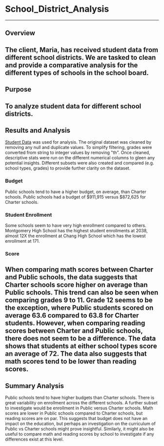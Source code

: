 # School_District_Analysis
--- 
## Overview
The client, Maria, has received student data from different school districts. We are tasked to clean and provide a comparative analysis for the different types of schools in the school board. 
---
## Purpose
To analyze student data for different school districts.
---
## Results and Analysis
[Student Data](Resources/new_full_student_data.csv) was used for analysis.
The original dataset was cleaned by removing any null and duplicate values. To simplify filtering, grades were converted from string to integer values by removing "th". Once cleaned, descriptive stats were run on the different numerical columns to gleen any potential insights. Different subsets were also created and compared (e.g. school types, grades) to provide further clarity on the dataset.

### Budget
Public schools tend to have a higher budget, on average, than Charter schools. Public schools had a budget of $911,915 versus $872,625 for Charter schools. 

### Student Enrollment
Some schools seem to have very high enrollment compared to others. Montgomery High School has the highest student enrollments at 2038, almost 12X the enrollment at Chang High School which has the lowest enrollment at 171. 

### Score
When comparing math scores between Charter and Public schools, the data suggests that Charter schools score higher on average than Public schools. This trend can also be seen when comparing grades 9 to 11. Grade 12 seems to be the exception, where Public students scored on average 63.6 compared to 63.8 for Charter students.
However, when comparing reading scores between Charter and Public schools, there does not seem to be a difference. The data shows that students at either school types score an average of 72.
The data also suggests that math scores tend to be lower than reading scores.
---
## Summary Analysis
Public schools tend to have higher budgets than Charter schools. There is great variability on enrollment across the different schools. A further subset to investigate would be enrollment in Public versus Charter schools. Math scores are lower in Public schools compared to Charter schools, but reading scores are on par. This suggests that budget does not have an impact on the education, but perhaps an investigation on the curriculum of Public vs Charter schools might prove insightful. Similarly, it might also be useful to compare math and reading scores by school to investigate if any differences exist at this level.